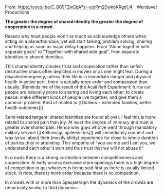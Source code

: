 
From: https://youtu.be/C_B09FZwSbA?si=ejoPm2DwkoKRgdU4 - Wendover Productions

**The greater the degree of shared identity the greater the degree of cooperation in a crowd.**

Reason why most people won't as much as acknowledge others when sitting on a plane/train/bus, yet will start talking, problem solving, sharing and helping as soon as major delay happens.
From "Alone together with separate goals" to "Together with shared side goal", from separate identities to shared identities.

This shared identity creates trust and cooperation rather than selfish destructive chaos often depicted in movies or as one might fear. During a disaster/emergency, unless their life is in immediate danger and physical health in active peril, there is actually *more* order and compassion than usually. 
(Reminds me of the result of the Acali Raft Experiment: turns out people are naturally prone to sharing and loving each other, to create peace: make different kinds of people live together, and give them a common problem. Kind of related to [[Outliers - extended families, better health outcomes]])

Semi-related tangent: shared identities are found all over. I feel this is more related to shared pain than joy. At least the degree of intimacy and trust is greater over shared pain. Hence why guys who've went through mandatory military service ([[Kaitsevägi, ajateenistus]]) will immediately connect and wax lyrical about their (mostly shitty) experience for close to whole duration of parties they're attending.
This empathy of "you are me and I am you, we understand each other's pain and thus trust that we will not abuse it"

In crowds there is a strong correlation between competitiveness and cooperation. In early access exclusive store openings there is a high degree of competition to get whatever is being sold first as there is usually limited stock. In riots, there is more order because there is no competition.

In crowds with or more than 5people/sqm the dynamics of the crowds are remarkably similar to fluid dynamics.